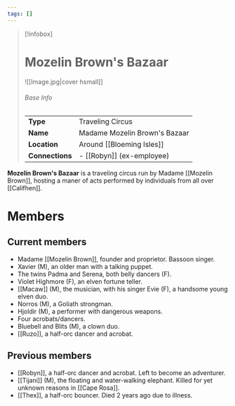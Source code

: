 ```yaml
---
tags: []
---
```

> [!infobox]  
> # Mozelin Brown's Bazaar
> ![[Image.jpg|cover hsmall]]  
> ###### Base Info
> | | |  
> |---|---|  
> | **Type** | Traveling Circus | 
> | **Name** | Madame Mozelin Brown's Bazaar |
> | **Location** | Around [[Bloeming Isles]] |
> | **Connections** | - [[Robyn]] (ex-employee) |

**Mozelin Brown's Bazaar** is a traveling circus run by Madame [[Mozelin Brown]], hosting a maner of acts performed by individuals from all over [[Califhen]]. 
# Members
## Current members
- Madame [[Mozelin Brown]], founder and proprietor. Bassoon singer.
- Xavier (M), an older man with a talking puppet.
- The twins Padma and Serena, both belly dancers (F).
- Violet Highmore (F), an elven fortune teller.
- [[Macaw]] (M), the musician, with his singer Evie (F), a handsome young elven duo.
- Norros (M), a Goliath strongman.
- Hjoldir (M), a performer with dangerous weapons.
- Four acrobats/dancers.
- Bluebell and Blits (M), a clown duo.
- [[Ruzo]], a half-orc dancer and acrobat.
## Previous members
- [[Robyn]], a half-orc dancer and acrobat. Left to become an adventurer.
- [[Tijani]] (M), the floating and water-walking elephant. Killed for yet unknown reasons in [[Cape Rosa]].
- [[Thex]], a half-orc bouncer. Died 2 years ago due to illness.